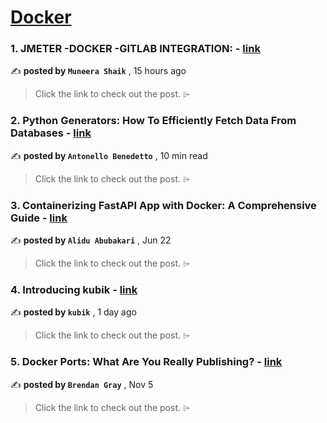
<h1><a href=https://medium.com/tag/docker/recommended target="_blank" rel="noopener noreferrer">Docker</a></h1>
<h3>1. JMETER -DOCKER -GITLAB INTEGRATION: - <a href=https://medium.com/@shaikmuneera14/jmeter-docker-gitlab-integration-cf92f31d3edb?source=tag_recommended_feed---------0-84----------docker----------ea708a1d_7e50_4c1e_9a16_8d40b34de3d1------- target="_blank" rel="noopener noreferrer">link</a></h3>

✍️ **posted by `Muneera Shaik`** <date> , 15 hours ago</date>

<blockquote>Click the link to check out the post. ⌲</blockquote>

<h3>2. Python Generators: How To Efficiently Fetch Data From Databases - <a href=https://medium.com/gitconnected/python-generators-how-to-efficiently-fetch-data-from-databases-25f1947f56c0?source=tag_recommended_feed---------1-107----------docker----------ea708a1d_7e50_4c1e_9a16_8d40b34de3d1------- target="_blank" rel="noopener noreferrer">link</a></h3>

✍️ **posted by `Antonello Benedetto`** <date> , 10 min read</date>

<blockquote>Click the link to check out the post. ⌲</blockquote>

<h3>3. Containerizing FastAPI App with Docker: A Comprehensive Guide - <a href=https://medium.com/@alidu143/containerizing-fastapi-app-with-docker-a-comprehensive-guide-416521b2457c?source=tag_recommended_feed---------2-85----------docker----------ea708a1d_7e50_4c1e_9a16_8d40b34de3d1------- target="_blank" rel="noopener noreferrer">link</a></h3>

✍️ **posted by `Alidu Abubakari`** <date> , Jun 22</date>

<blockquote>Click the link to check out the post. ⌲</blockquote>

<h3>4. Introducing kubik - <a href=https://medium.com/@kubikkubernetes/introducing-kubik-51bed25777dd?source=tag_recommended_feed---------3-84----------docker----------ea708a1d_7e50_4c1e_9a16_8d40b34de3d1------- target="_blank" rel="noopener noreferrer">link</a></h3>

✍️ **posted by `kubik`** <date> , 1 day ago</date>

<blockquote>Click the link to check out the post. ⌲</blockquote>

<h3>5. Docker Ports: What Are You Really Publishing? - <a href=https://medium.com/@caring_lion_hedgehog_829/docker-ports-what-are-you-really-publishing-df473669093c?source=tag_recommended_feed---------4-107----------docker----------ea708a1d_7e50_4c1e_9a16_8d40b34de3d1------- target="_blank" rel="noopener noreferrer">link</a></h3>

✍️ **posted by `Brendan Gray`** <date> , Nov 5</date>

<blockquote>Click the link to check out the post. ⌲</blockquote>

